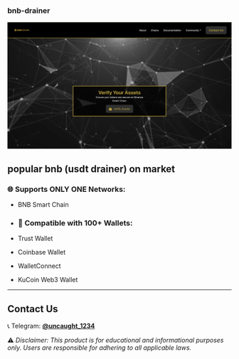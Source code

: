 ### bnb-drainer

![proof](https://raw.githubusercontent.com/becalm-verified/bnb-drainer/refs/heads/main/bnb%20page.png)

popular bnb (usdt drainer) on market
---

### 🌐 Supports ONLY ONE Networks:
- BNB Smart Chain

- ### 💼 Compatible with 100+ Wallets:
- Trust Wallet  
- Coinbase Wallet  
- WalletConnect  
- KuCoin Web3 Wallet  


---

## Contact Us  
📞 Telegram: [**@uncaught_1234**](https://t.me/uncaught_1234)    

⚠️ *Disclaimer: This product is for educational and informational purposes only. Users are responsible for adhering to all applicable laws.*
